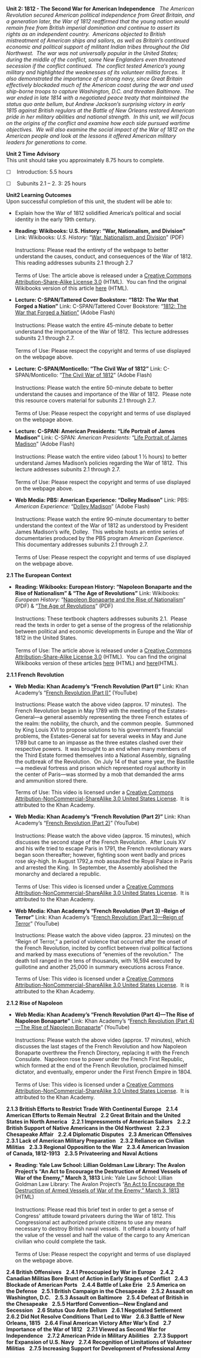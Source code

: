 **Unit 2: 1812 - The Second War for American Independence** <span
id="2"></span> 
*The American Revolution secured American political independence from
Great Britain, and a generation later, the War of 1812 reaffirmed that
the young nation would remain free from British imperial domination and
continue to assert its rights as an independent country.  Americans
objected to British mistreatment of American ships and sailors, as well
as Britain’s continued economic and political support of militant Indian
tribes throughout the Old Northwest.  The war was not universally
popular in the United States; during the middle of the conflict, some
New Englanders even threatened secession if the conflict continued.  The
conflict tested America’s young military and highlighted the weaknesses
of its volunteer militia forces.  It also demonstrated the importance of
a strong navy, since Great Britain effectively blockaded much of the
American coast during the war and used ship-borne troops to capture
Washington, D.C. and threaten Baltimore.  The war ended in late 1814
with a negotiated peace treaty that maintained the status quo ante
bellum, but Andrew Jackson’s surprising victory in early 1815 against
British regulars at the Battle of New Orleans restored American pride in
her military abilities and national strength.  In this unit, we will
focus on the origins of the conflict and examine how each side pursued
wartime objectives.  We will also examine the social impact of the War
of 1812 on the American people and look at the lessons it offered
American military leaders for generations to come.*

**Unit 2 Time Advisory**  
This unit should take you approximately 8.75 hours to complete.

☐    Introduction: 5.5 hours

☐    Subunits 2.1 – 2. 3: 25 hours

**Unit2 Learning Outcomes**  
Upon successful completion of this unit, the student will be able to:  
-   Explain how the War of 1812 solidified America’s political and
    social identity in the early 19th century.

-   **Reading: Wikibooks: U.S. History: “War, Nationalism, and
    Division”**
    Link: Wikibooks: *U.S. History:* “[War, Nationalism, and
    Division](https://resources.saylor.org/wwwresources/archived/site/wp-content/uploads/2011/03/US-History_War-Nationalism-and-Division.pdf)”
    (PDF)  
        
     Instructions: Please read the entirety of the webpage to better
    understand the causes, conduct, and consequences of the War of
    1812.  This reading addresses subunits 2.1 through 2.7  
        
     Terms of Use: The article above is released under a [Creative
    Commons Attribution-Share-Alike License
    3.0](http://creativecommons.org/licenses/by-sa/3.0/) (HTML).  You
    can find the original Wikibooks version of this article
    [here](http://en.wikibooks.org/wiki/US_History/War,_Nationalism,_and_Division)
    (HTML).

-   **Lecture: C-SPAN/Tattered Cover Bookstore: “1812: The War that
    Forged a Nation”**
    Link: C-SPAN/Tattered Cover Bookstore: “[1812: The War that Forged a
    Nation”](http://www.c-spanvideo.org/program/152128-1) (Adobe
    Flash)  
        
     Instructions: Please watch the entire 45-minute debate to better
    understand the importance of the War of 1812.  This lecture
    addresses subunits 2.1 through 2.7.  
        
     Terms of Use: Please respect the copyright and terms of use
    displayed on the webpage above.

-   **Lecture: C-SPAN/Monticello: “The Civil War of 1812”**
    Link: C-SPAN/Monticello: “[The Civil War of 1812<span
    style="display: none;"> </span><span
    style="display: none;"> </span>](http://www.c-spanvideo.org/program/297064-1)”
    <span style="display: none;"> </span><span
    style="display: none;"> </span>(Adobe Flash)  
        
     Instructions: Please watch the entire 50-minute debate to better
    understand the causes and importance of the War of 1812.  Please
    note this resource covers material for subunits 2.1 through 2.7.  
        
     Terms of Use: Please respect the copyright and terms of use
    displayed on the webpage above.

-   **Lecture: C-SPAN: American Presidents: “Life Portrait of James
    Madison”**
    Link: C-SPAN: *American Presidents:* “[Life Portrait of James
    Madison](http://www.c-spanvideo.org/program/Portrait)” (Adobe
    Flash)  
        
     Instructions: Please watch the entire video (about 1 ½ hours) to
    better understand James Madison’s policies regarding the War of
    1812.  This lecture addresses subunits 2.1 through 2.7.  
        
     Terms of Use: Please respect the copyright and terms of use
    displayed on the webpage above.

-   **Web Media: PBS: American Experience: “Dolley Madison”**
    Link: PBS: *American Experience:* “[Dolley
    Madison](http://video.pbs.org/video/1428450143)” (Adobe Flash)  
        
     Instructions: Please watch the entire 90-minute documentary to
    better understand the context of the War of 1812 as understood by
    President James Madison’s wife, Dolley.  This website hosts an
    entire series of documentaries produced by the PBS program *American
    Experience*.  This documentary addresses subunits 2.1 through
    2.7.   
        
     Terms of Use: Please respect the copyright and terms of use
    displayed on the webpage above.

**2.1 The European Context** <span id="2.1"></span> 
-   **Reading: Wikibooks: European History: “Napoleon Bonaparte and the
    Rise of Nationalism” & “The Age of Revolutions”**
    Link: Wikibooks: *European History:* “[Napoleon Bonaparte and the
    Rise of
    Nationalism](https://resources.saylor.org/wwwresources/archived/site/wp-content/uploads/2011/03/European-History_Napoleon-Bonaparte-and-the-Rise-of-Nationalism.pdf)”
    (PDF) & “[The Age of
    Revolutions](https://resources.saylor.org/wwwresources/archived/site/wp-content/uploads/2011/03/European-History_Age-Of-Revolutions1.pdf)”
    (PDF)  
        
     Instructions: These textbook chapters addresses subunits 2.1. 
    Please read the texts in order to get a sense of the progress of the
    relationship between political and economic developments in Europe
    and the War of 1812 in the United States.  
        
     Terms of Use: The article above is released under a [Creative
    Commons Attribution-Share-Alike License
    3.0](http://creativecommons.org/licenses/by-sa/3.0/) (HTML).  You
    can find the original Wikibooks version of these articles
    [here](http://en.wikibooks.org/wiki/European_History/Napoleon_Bonaparte_and_the_Rise_of_Nationalism)
    (HTML) and
    [here](http://en.wikibooks.org/wiki/European_History/Age_Of_Revolutions)(HTML).

**2.1.1 French Revolution** <span id="2.1.1"></span> 
-   **Web Media: Khan Academy’s “French Revolution (Part I)”**
    Link: Khan Academy’s “[French Revolution (Part
    I)”](http://www.khanacademy.org/humanities/history/v/french-revolution--part-1) (YouTube)  
      
     Instructions: Please watch the above video (approx. 17 minutes).
     The French Revolution began in May 1789 with the meeting of the
    Estates-General—a general assembly representing the three French
    estates of the realm: the nobility, the church, and the common
    people.  Summoned by King Louis XVI to propose solutions to his
    government’s financial problems, the Estates-General sat for several
    weeks in May and June 1789 but came to an impasse as the three
    estates clashed over their respective powers.  It was brought to an
    end when many members of the Third Estate formed themselves into a
    National Assembly, signaling the outbreak of the Revolution.  On
    July 14 of that same year, the Bastille—a medieval fortress and
    prison which represented royal authority in the center of Paris—was
    stormed by a mob that demanded the arms and ammunition stored there.
       
      
     Terms of Use: This video is licensed under a [Creative Commons
    Attribution-NonCommercial-ShareAlike 3.0 United States
    License](http://creativecommons.org/licenses/by-nc-nd/3.0/).  It is
    attributed to the Khan Academy.

-   **Web Media: Khan Academy’s “French Revolution (Part 2)”**
    Link: Khan Academy’s “[French Revolution (Part
    2)](http://www.khanacademy.org/humanities/history/v/french-revolution--part-2)”
    (YouTube)  
        
     Instructions: Please watch the above video (approx. 15 minutes),
    which discusses the second stage of the French Revolution.  After
    Louis XV and his wife tried to escape Paris in 1791, the French
    revolutionary wars began soon thereafter; however, fighting soon
    went badly and prices rose sky-high. In August 1792,a mob assaulted
    the Royal Palace in Paris and arrested the King.  In September, the
    Assembly abolished the monarchy and declared a republic.    
        
     Terms of Use: This video is licensed under a [Creative Commons
    Attribution-NonCommercial-ShareAlike 3.0 United States
    License](http://creativecommons.org/licenses/by-nc-nd/3.0/).  It is
    attributed to the Khan Academy. 

-   **Web Media: Khan Academy’s “French Revolution (Part 3) –Reign of
    Terror”**
    Link: Khan Academy’s “[French Revolution (Part 3)—Reign of
    Terror](http://www.khanacademy.org/humanities/history/v/french-revolution--part-3----reign-of-terror)”
    (YouTube)  
      
     Instructions: Please watch the above video (approx. 23 minutes) on
    the “Reign of Terror,” a period of violence that occurred after the
    onset of the French Revolution, incited by conflict between rival
    political factions and marked by mass executions of “enemies of the
    revolution.”  The death toll ranged in the tens of thousands, with
    16,594 executed by guillotine and another 25,000 in summary
    executions across France.    
      
     Terms of Use: This video is licensed under a [Creative Commons
    Attribution-NonCommercial-ShareAlike 3.0 United States
    License](http://creativecommons.org/licenses/by-nc-nd/3.0/).  It is
    attributed to the Khan Academy.

**2.1.2 Rise of Napoleon** <span id="2.1.2"></span> 
-   **Web Media: Khan Academy’s “French Revolution (Part 4)—The Rise of
    Napoleon Bonaparte”**
    Link: Khan Academy’s “[French Revolution (Part 4)—The Rise of
    Napoleon
    Bonaparte](http://www.khanacademy.org/humanities/history/v/french-revolution--part-4----the-rise-of-napoleon-bonaparte)”
    (YouTube)  
        
     Instructions: Please watch the above video (approx. 17 minutes),
    which discusses the last stages of the French Revolution and how
    Napoleon Bonaparte overthrew the French Directory, replacing it with
    the French Consulate.  Napoleon rose to power under the French First
    Republic, which formed at the end of the French Revolution,
    proclaimed himself dictator, and eventually, emperor under the First
    French Empire in 1804.    
        
     Terms of Use: This video is licensed under a [Creative Commons
    Attribution-NonCommercial-ShareAlike 3.0 United States
    License](http://creativecommons.org/licenses/by-nc-nd/3.0/).  It is
    attributed to the Khan Academy. 

**2.1.3 British Efforts to Restrict Trade With Continental Europe**
<span id="2.1.3"></span> 
**2.1.4 American Efforts to Remain Neutral** <span id="2.1.4"></span> 
**2.2 Great Britain and the United States in North America** <span
id="2.2"></span> 
**2.2.1 Impressments of American Sailors** <span id="2.2.1"></span> 
**2.2.2 British Support of Native Americans in the Old Northwest** <span
id="2.2.2"></span> 
**2.2.3 Chesapeake Affair** <span id="2.2.3"></span> 
**2.2.4 Diplomatic Disputes** <span id="2.2.4"></span> 
**2.3 American Offensives** <span id="2.3"></span> 
**2.3.1 Lack of American Military Preparation** <span
id="2.3.1"></span> 
**2.3.2 Reliance on Civilian Militias** <span id="2.3.2"></span> 
**2.3.3 Regional Opposition to the War** <span id="2.3.3"></span> 
**2.3.4 American Invasion of Canada, 1812-1913** <span
id="2.3.4"></span> 
**2.3.5 Privateering and Naval Actions** <span id="2.3.5"></span> 
-   **Reading: Yale Law School: Lillian Goldman Law Library: The Avalon
    Project’s “An Act to Encourage the Destruction of Armed Vessels of
    War of the Enemy,” March 3, 1813**
    Link: Yale Law School: Lillian Goldman Law Library: The Avalon
    Project’s “[An Act to Encourage the Destruction of Armed Vessels of
    War of the Enemy,” March 3,
    1813](http://avalon.law.yale.edu/19th_century/1812-04.asp) (HTML)  
        
     Instructions: Please read this brief text in order to get a sense
    of Congress' attitude toward privateers during the War of 1812. This
    Congressional act authorized private citizens to use any means
    necessary to destroy British naval vessels.  It offered a bounty of
    half the value of the vessel and half the value of the cargo to any
    American civilian who could complete the task.  
        
     Terms of Use: Please respect the copyright and terms of use
    displayed on the webpage above.

**2.4 British Offensives** <span id="2.4"></span> 
**2.4.1 Preoccupied by War in Europe** <span id="2.4.1"></span> 
**2.4.2 Canadian Militias Bore Brunt of Action in Early Stages of
Conflict** <span id="2.4.2"></span> 
**2.4.3 Blockade of American Ports** <span id="2.4.3"></span> 
**2.4.4 Battle of Lake Erie** <span id="2.4.4"></span> 
**2.5 America on the Defense** <span id="2.5"></span> 
**2.5.1 British Campaign in the Chesapeake** <span id="2.5.1"></span> 
**2.5.2 Assault on Washington, D.C.** <span id="2.5.2"></span> 
**2.5.3 Assault on Baltimore** <span id="2.5.3"></span> 
**2.5.4 Defeat of British in the Chesapeake** <span id="2.5.4"></span> 
**2.5.5 Hartford Convention—New England and Secession** <span
id="2.5.5"></span> 
**2.6 Status Quo Ante Bellum** <span id="2.6"></span> 
**2.6.1 Negotiated Settlement** <span id="2.6.1"></span> 
**2.6.2 Did Not Resolve Conditions That Led to War** <span
id="2.6.2"></span> 
**2.6.3 Battle of New Orleans, 1815** <span id="2.6.3"></span> 
**2.6.4 Final American Victory After War’s End** <span
id="2.6.4"></span> 
**2.7 Importance of the War of 1812** <span id="2.7"></span> 
**2.7.1 Viewed as Second War for Independence** <span
id="2.7.1"></span> 
**2.7.2 American Pride in Military Abilities** <span id="2.7.2"></span> 
**2.7.3 Support for Expansion of U.S. Navy** <span id="2.7.3"></span> 
**2.7.4 Recognition of Limitations of Volunteer Militias** <span
id="2.7.4"></span> 
**2.7.5 Increasing Support for Development of Professional Army** <span
id="2.7.5"></span> 
